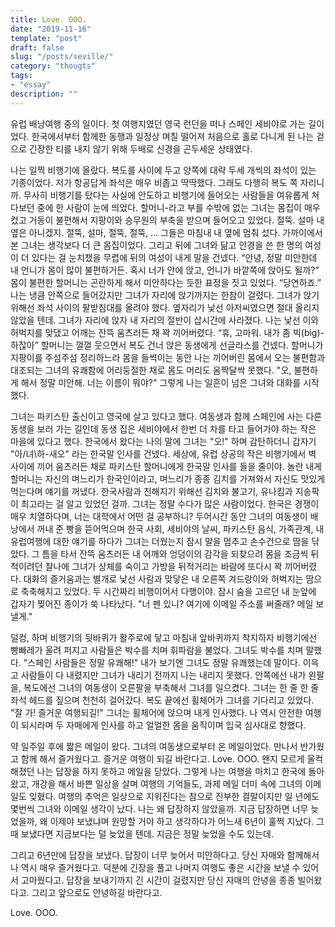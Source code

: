 ```yaml
---
title: Love. OOO.
date: "2019-11-16"
template: "post"
draft: false
slug: "/posts/seville/"
category: "thougts"
tags:
- "essay"
description: ""
---
```

유럽 배낭여행 중의 일이다. 첫 여행지였던 영국 런던을 떠나 스페인 세비야로 가는 길이었다. 한국에서부터 함께한 동행과 일정상 며칠 떨어져 처음으로 홀로 다니게 된 나는 겉으로 긴장한 티를 내지 않기 위해 두배로 신경을 곤두세운 상태였다.


나는 일찍 비행기에 올랐다. 복도를 사이에 두고 양쪽에 대략 두세 개씩의 좌석이 있는 기종이었다. 저가 항공답게 좌석은 매우 비좁고 딱딱했다. 그래도 다행히 복도 쪽 자리니까. 무사히 비행기를 탔다는 사실에 안도하고 비행기에 들어오는 사람들을 여유롭게 쳐다보던 중에 한 사람이 눈에 띄었다. 할머니-라고 부를 수밖에 없는 그녀는 몸집이 매우 컸고 거동이 불편해서 지팡이와 승무원의 부축을 받으며 들어오고 있었다. 절뚝. 설마 내 옆은 아니겠지. 절뚝, 설마, 절뚝, 절뚝, … 그들은 마침내 내 옆에 멈춰 섰다. 가까이에서 본 그녀는 생각보다 더 큰 몸집이었다. 그리고 뒤에 그녀와 닮고 안경을 쓴 한 명의 여성이 더 있다는 걸 눈치챘을 무렵에 뒤의 여성이 내게 말을 건넸다. “안녕, 정말 미안한데 내 언니가 몸이 많이 불편하거든. 혹시 너가 안에 앉고, 언니가 바깥쪽에 앉아도 될까?” 몸이 불편한 할머니는 곤란하게 해서 미안하다는 듯한 표정을 짓고 있었다. “당연하죠.” 나는 냉큼 안쪽으로 들어갔지만 그녀가 자리에 앉기까지는 한참이 걸렸다. 그녀가 앉기 위해선 좌석 사이의 팔받침대를 올려야 했다. 옆자리가 낯선 아저씨였으면 절대 올리지 않았을 텐데. 그녀가 자리에 앉자 내 자리의 절반이 삽시간에 사라졌다. 나는 낯선 이와 허벅지를 맞댔고 어깨는 잔뜩 움츠러든 채 꽉 끼어버렸다. “휴, 고마워. 내가 좀 빅(big)-하잖아” 할머니는 껄껄 웃으면서 복도 건너 앉은 동생에게 선글라스를 건넸다. 할머니가 지팡이를 주섬주섬 정리하느라 몸을 들썩이는 동안 나는 끼어버린 몸에서 오는 불편함과 대조되는 그녀의 유쾌함에 어리둥절한 채로 몸도 머리도 옴짝달싹 못했다. "오, 불편하게 해서 정말 미안해. 너는 이름이 뭐야?" 그렇게 나는 일흔이 넘은 그녀와 대화를 시작했다.


그녀는 파키스탄 출신이고 영국에 살고 있다고 했다. 여동생과 함께 스페인에 사는 다른 동생을 보러 가는 길인데 동생 집은 세비야에서 한번 더 차를 타고 들어가야 하는 작은 마을에 있다고 했다. 한국에서 왔다는 나의 말에 그녀는 "오!" 하며 감탄하더니 갑자기 "아/녀\하-새오" 라는 한국말 인사를 건넸다. 세상에, 유럽 상공의 작은 비행기에서 벽 사이에 끼어 움츠러든 채로 파키스탄 할머니에게 한국말 인사를 들을 줄이야. 놀란 내게 할머니는 자신의 며느리가 한국인이라고, 며느리가 종종 김치를 가져와서 자신도 맛있게 먹는다며 얘기를 꺼냈다. 한국사람과 친해지기 위해선 김치와 불고기, 유나킴과 지송팍이 최고라는 걸 알고 있었던 걸까. 그녀는 정말 수다가 많은 사람이었다. 한국은 경쟁이 매우 치열하다며, 너는 대학에서 어떤 걸 공부하니? 두어시간 동안 그녀의 여동생이 배낭에서 꺼내 준 빵을 뜯어먹으며 한국 사회, 세비야의 날씨, 파키스탄 음식, 가족관계, 내 유럽여행에 대한 얘기를 하다가 그녀는 더웠는지 잠시 말을 멈추고 손수건으로 땀을 닦았다. 그 틈을 타서 잔뜩 움츠러든 내 어깨와 엉덩이의 감각을 되찾으려 몸을 조금씩 뒤척이려던 찰나에 그녀가 상체를 숙이고 가방을 뒤적거리는 바람에 또다시 꽉 끼어버렸다. 대화의 즐거움과는 별개로 낯선 사람과 맞닿은 내 오른쪽 겨드랑이와 허벅지는 땀으로 축축해지고 있었다. 두 시간짜리 비행이어서 다행이야. 잠시 숨을 고르던 내 눈앞에 갑자기 찢어진 종이가 쑥 나타났다. "너 펜 있니? 여기에 이메일 주소를 써줄래? 메일 보낼게."


덜컹, 하며 비행기의 뒷바퀴가 활주로에 닿고 마침내 앞바퀴까지 착지하자 비행기에선 빵빠레가 울려 퍼지고 사람들은 박수를 치며 휘파람을 불었다. 그녀도 박수를 치며 말했다. "스페인 사람들은 정말 유쾌해!" 내가 보기엔 그녀도 정말 유쾌했는데 말이다. 이윽고 사람들이 다 내렸지만 그녀가 내리기 전까지 나는 내리지 못했다. 안쪽에선 내가 왼팔을, 복도에선 그녀의 여동생이 오른팔을 부축해서 그녀를 일으켰다. 그녀는 한 줄 한 줄 좌석 헤드를 짚으며 천천히 걸어갔다. 복도 끝에선 휠체어가 그녀를 기다리고 있었다. "잘 가! 즐거운 여행되길!" 그녀는 휠체어에 앉으며 내게 인사했다. 나 역시 안전한 여행이 되시라며 두 자매에게 인사를 하고 얼얼한 몸을 움직이며 입국 심사대로 향했다.


약 일주일 후에 짧은 메일이 왔다. 그녀의 여동생으로부터 온 메일이었다. 만나서 반가웠고 함께 해서 즐거웠다고. 즐거운 여행이 되길 바란다고. Love. OOO. 왠지 모르게 울컥해졌던 나는 답장을 하지 못하고 메일을 닫았다. 그렇게 나는 여행을 마치고 한국에 돌아왔고, 개강을 해서 바쁜 일상을 살며 여행의 기억들도, 과제 메일 더미 속에 그녀의 이메일도 잊혔다. 여행의 추억은 일상으로 지워진다는 참으로 진부한 결말이지만 일 년에도 몇번씩 그녀와 이메일 생각이 났다. 나는 왜 답장하지 않았을까. 지금 답장하면 너무 늦었을까, 왜 이제야 보냈냐며 원망할 거야 하고 생각하다가 어느새 6년이 훌쩍 지났다. 그때 보냈다면 지금보다는 덜 늦었을 텐데. 지금은 정말 늦었을 수도 있는데.


그리고 6년만에 답장을 보냈다. 답장이 너무 늦어서 미안하다고. 당신 자매와 함께해서 나 역시 매우 즐거웠다고. 덕분에 긴장을 풀고 나머지 여행도 좋은 시간을 보낼 수 있어서 고마웠다고. 답장을 보내기까지 긴 시간이 걸렸지만 당신 자매의 안녕을 종종 빌어왔다고. 그리고 앞으로도 안녕하길 바란다고.


Love. OOO.
